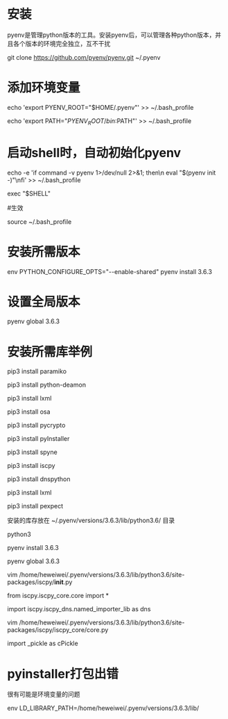 # 安装

pyenv是管理python版本的工具。安装pyenv后，可以管理各种python版本，并且各个版本的环境完全独立，互不干扰

git clone https://github.com/pyenv/pyenv.git ~/.pyenv

# 添加环境变量

echo 'export PYENV_ROOT="$HOME/.pyenv"' >> ~/.bash_profile

echo 'export PATH="$PYENV_ROOT/bin:$PATH"' >> ~/.bash_profile

# 启动shell时，自动初始化pyenv

echo -e 'if command -v pyenv 1>/dev/null 2>&1; then\n eval "$(pyenv init -)"\nfi'  >>  ~/.bash_profile

exec "$SHELL"

#生效

source ~/.bash_profile

# 安装所需版本

env PYTHON_CONFIGURE_OPTS="--enable-shared" pyenv install 3.6.3

# 设置全局版本

pyenv global 3.6.3

# 安装所需库举例

pip3 install paramiko

pip3 install python-deamon

pip3 install lxml

pip3 install osa

pip3 install pycrypto

pip3 install pyInstaller

pip3 install spyne

pip3 install iscpy

pip3 install dnspython

pip3 install lxml

pip3 install pexpect

安装的库存放在 ~/.pyenv/versions/3.6.3/lib/python3.6/ 目录


python3

pyenv install 3.6.3

pyenv global 3.6.3

vim /home/heweiwei/.pyenv/versions/3.6.3/lib/python3.6/site-packages/iscpy/__init__.py

from iscpy.iscpy_core.core import *

import iscpy.iscpy_dns.named_importer_lib as dns

vim /home/heweiwei/.pyenv/versions/3.6.3/lib/python3.6/site-packages/iscpy/iscpy_core/core.py

import _pickle as cPickle

# pyinstaller打包出错

很有可能是环境变量的问题

env LD_LIBRARY_PATH=/home/heweiwei/.pyenv/versions/3.6.3/lib/
